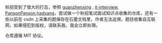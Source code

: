 秋招受到了很大的打击，参照 [guanzhenxing](https://github.com/guanzhenxing/java_interview_manual) , [it-interview](https://github.com/it-interview/EasyJava), [PansonPanson](https://github.com/PansonPanson/Java-Notes),[hadyang](https://github.com/hadyang/interview)，尝试做一个秋招笔试面试知识点收集的仓库，还有一些以前在 csdn 上采集的题保存在石墨文档里，作者无法追溯，题目收集自互联网，如果侵犯到版权，请联系我，我会立即处理。  

仓库遵循 MIT 协议。
